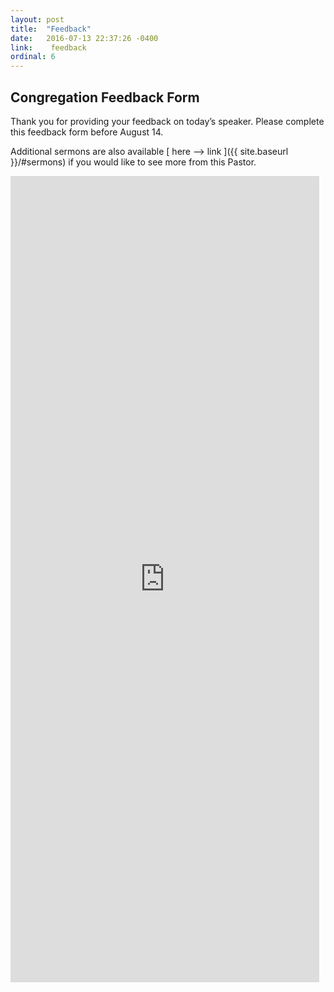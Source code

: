 ```yaml
---
layout: post
title:  "Feedback"
date:   2016-07-13 22:37:26 -0400
link:    feedback
ordinal: 6
---
```



## Congregation Feedback Form

Thank you for providing your feedback on today’s speaker. Please complete this feedback form before August 14.  

Additional sermons are also available [ here --> link ]({{ site.baseurl }}/#sermons) if you would like to see more from this Pastor.  

<iframe src="https://docs.google.com/forms/d/e/1FAIpQLSe-TcHtDea3wbOfQdv_HLwAgH-FKJlUzC-wYP43toarM3n2Mw/viewform?embedded=true" width="98%" height="1290" frameborder="0" marginheight="0" marginwidth="0">Loading...</iframe>